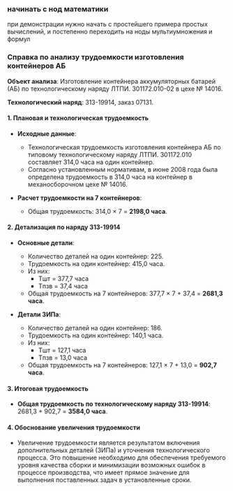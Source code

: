 ### начинать с нод математики
при демонстрации нужно начать с простейшего примера простых вычислений, и постепенно переходить на ноды мультиумножения и формул















### Справка по анализу трудоемкости изготовления контейнеров АБ

**Объект анализа**: Изготовление контейнера аккумуляторных батарей (АБ) по технологическому наряду ЛТПИ. 301172.010-02 в цехе № 14016.

**Технологический наряд**: 313-19914, заказ 07131.

#### 1. Плановая и технологическая трудоемкость
- **Исходные данные**:
  - Технологическая трудоемкость изготовления контейнера АБ по типовому технологическому наряду ЛТПИ. 301172.010 составляет 314,0 часа на один контейнер.
  - Согласно установленным нормативам, в июне 2008 года была определена трудоемкость в 314,0 часа на контейнер в механосборочном цехе № 14016.

- **Расчет трудоемкости на 7 контейнеров**:
  - Общая трудоемкость: 314,0 × 7 = **2198,0 часа**.

#### 2. Детализация по наряду 313-19914
- **Основные детали**:
  - Количество деталей на один контейнер: 225.
  - Трудоемкость на один контейнер: 415,0 часа.
  - Из них:
    - Tшт = 377,7 часа
    - Tпзв = 37,4 часа
  - Общая трудоемкость на 7 контейнеров: 377,7 × 7 + 37,4 = **2681,3 часа**.

- **Детали ЗИПа**:
  - Количество деталей на один контейнер: 186.
  - Трудоемкость на один контейнер: 140,1 часа.
  - Из них:
    - Tшт = 127,1 часа
    - Tпзв = 13,0 часа
  - Общая трудоемкость на 7 контейнеров: 127,1 × 7 + 13,0 = **902,7 часа**.

#### 3. Итоговая трудоемкость
- **Общая трудоемкость по технологическому наряду 313-19914**: 2681,3 + 902,7 = **3584,0 часа**.

#### 4. Обоснование увеличения трудоемкости
- Увеличение трудоемкости является результатом включения дополнительных деталей (ЗИПа) и уточнения технологического процесса. Это повышение необходимо для обеспечения требуемого уровня качества сборки и минимизации возможных ошибок в процессе производства, что имеет прямое значение для выполнения поставленных задач в установленные сроки.
